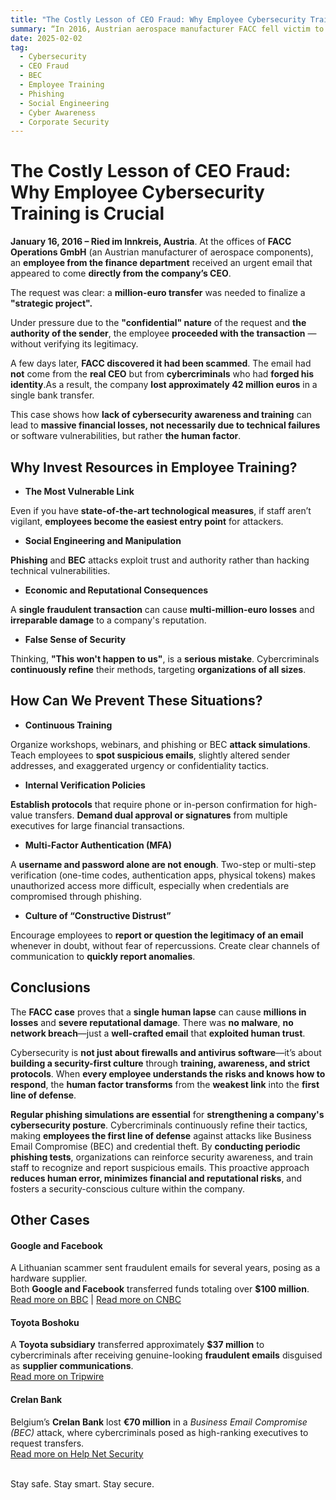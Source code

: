 ```yaml
---
title: "The Costly Lesson of CEO Fraud: Why Employee Cybersecurity Training is Crucial"
summary: “In 2016, Austrian aerospace manufacturer FACC fell victim to a CEO fraud attack, losing €42 million in a single fraudulent transaction. This high-profile case—along with similar scams targeting Google, Facebook, and Toyota—proves that human error can bypass even the most advanced cybersecurity systems. Cybercriminals exploit trust, urgency, and authority to deceive employees, making cybersecurity awareness and employee training essential. Without proper education and security protocols, businesses risk huge financial losses, reputational damage, and ongoing vulnerabilities”
date: 2025-02-02
tag:
  - Cybersecurity
  - CEO Fraud
  - BEC
  - Employee Training
  - Phishing
  - Social Engineering
  - Cyber Awareness
  - Corporate Security
---
```


# The Costly Lesson of CEO Fraud: Why Employee Cybersecurity Training is Crucial

**January 16, 2016 – Ried im Innkreis, Austria**. At the offices of **FACC Operations GmbH** (an Austrian manufacturer of aerospace components), an **employee from the finance department** received an urgent email that appeared to come **directly from the company’s CEO**.

The request was clear: a **million-euro transfer** was needed to finalize a **"strategic project".**

<!-- more -->

Under pressure due to the **"confidential" nature** of the request and **the authority of the sender**, the employee **proceeded with the transaction** —without verifying its legitimacy.

A few days later, **FACC discovered it had been scammed**. The email had **not** come from the **real CEO** but from **cybercriminals** who had **forged his identity**.As a result, the company **lost approximately 42 million euros** in a single bank transfer. 

This case shows how **lack of cybersecurity awareness and training** can lead to **massive financial losses, not necessarily due to technical failures** or software vulnerabilities, but rather **the human factor**.

## Why Invest Resources in Employee Training?

+ **The Most Vulnerable Link**

Even if you have **state-of-the-art technological measures**, if staff aren’t vigilant, **employees become the easiest entry point** for attackers.

+ **Social Engineering and Manipulation**

**Phishing** and **BEC** attacks exploit trust and authority rather than hacking technical vulnerabilities.

+ **Economic and Reputational Consequences**

A **single fraudulent transaction** can cause **multi-million-euro losses** and **irreparable damage** to a company's reputation.

+ **False Sense of Security**

Thinking, **"This won't happen to us"**, is a **serious mistake**. Cybercriminals **continuously refine** their methods, targeting **organizations of all sizes**.

## How Can We Prevent These Situations?

+ **Continuous Training**

Organize workshops, webinars, and phishing or BEC **attack simulations**.
Teach employees to **spot suspicious emails**, slightly altered sender addresses, and exaggerated urgency or confidentiality tactics.

+ **Internal Verification Policies**

**Establish protocols** that require phone or in-person confirmation for high-value transfers.
**Demand dual approval or signatures** from multiple executives for large financial transactions.

+ **Multi-Factor Authentication (MFA)**

A **username and password alone are not enough**. Two-step or multi-step verification (one-time 
codes, authentication apps, physical tokens) makes unauthorized access more difficult,
especially when credentials are compromised through phishing.

+ **Culture of “Constructive Distrust”**

Encourage employees to **report or question the legitimacy of an email** whenever in doubt, without fear of repercussions.
Create clear channels of communication to **quickly report anomalies**.

## Conclusions

The **FACC case** proves that a **single human lapse** can cause **millions in losses** and **severe reputational damage**. There was **no malware**, **no network breach**—just a **well-crafted email** that **exploited human trust**.

Cybersecurity is **not just about firewalls and antivirus software**—it’s about **building a security-first culture** through **training, awareness, and strict protocols**. When **every employee understands the risks and knows how to respond**, the **human factor transforms** from the **weakest link** into the **first line of defense**.

**Regular phishing simulations are essential** for **strengthening a company's cybersecurity posture**. Cybercriminals continuously refine their tactics, making **employees the first line of defense** against attacks like Business Email Compromise (BEC) and credential theft. By **conducting periodic phishing tests**, organizations can reinforce security awareness, and train staff to recognize and report suspicious emails. This proactive approach **reduces human error, minimizes financial and reputational risks**, and fosters a security-conscious culture within the company.

## Other Cases

#### Google and Facebook  
A Lithuanian scammer sent fraudulent emails for several years, posing as a hardware supplier.  
Both **Google and Facebook** transferred funds totaling over **$100 million**.  
[Read more on BBC](https://www.bbc.com/news/technology-47708270) | [Read more on CNBC](https://www.cnbc.com/2019/03/27/phishing-email-scam-stole-100-million-from-facebook-and-google.html)  

#### Toyota Boshoku  
A **Toyota subsidiary** transferred approximately **$37 million** to cybercriminals after receiving genuine-looking **fraudulent emails** disguised as **supplier communications**.  
[Read more on Tripwire](https://www.tripwire.com/state-of-security/toyota-parts-supplier-loses-37-million-email-scam)  

#### Crelan Bank  
Belgium’s **Crelan Bank** lost **€70 million** in a _Business Email Compromise (BEC)_ attack, where cybercriminals posed as high-ranking executives to request transfers.  
[Read more on Help Net Security](https://www.helpnetsecurity.com/2016/01/26/belgian-bank-crelan-loses-e70-million-to-bec-scammers/)  


<br>
Stay safe. Stay smart. Stay secure.
<br>
<br>
